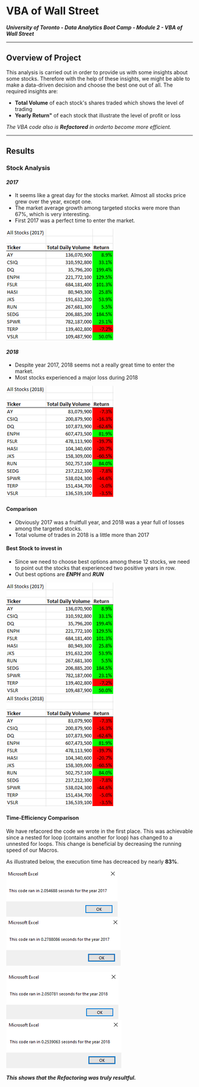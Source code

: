 # VBA of Wall Street

***University of Toronto - Data Analytics Boot Camp - Module 2 - VBA of Wall Street***

---

## Overview of Project

This analysis is carried out in order to provide us with some insights about some stocks. Therefore with the help of these insights, we might be able to make a data-driven decision and choose the best one out of all. The required insights are:
  - **Total Volume** of each stock's shares traded which shows the level of trading
  - **Yearly Return"** of each stock that illustrate the level of profit or loss

*The VBA code also is **Refactored** in orderto become more efficient.*

---

## Results

### Stock Analysis
   
#### ***2017***

  - It seems like a great day for the stocks market. Almost all stocks price grew over the year, except one.
  - The market average growth among targeted stocks were more than 67%, which is very interesting.
  - First 2017 was a perfect time to enter the market.
  
  ![](/Resources/2017-StocksStatus.PNG) 
  
#### ***2018***

  - Despite year 2017, 2018 seems not a really great time to enter the market.
  - Most stocks experienced a major loss during 2018
  
  ![](/Resources/2018-StocksStatus.PNG) 
  
#### Comparison

  - Obviously 2017 was a fruitfull year, and 2018 was a year full of losses among the targeted stocks.
  - Total volume of trades in 2018 is a little more than 2017

#### Best Stock to invest in

  - Since we need to choose best options among these 12 stocks, we need to point out the stocks that experienced two positive years in row.
  - Out best options are ***ENPH*** and ***RUN***
  
  ![](/Resources/2017-StocksStatus.PNG)   ![](/Resources/2018-StocksStatus.PNG) 
  
#### Time-Efficiency Comparison

We have refacored the code we wrote in the first place. This was achievable since a nested for loop (contains another for loop) has changed to a unnested for loops. This change is beneficial by decreasing the running speed of our Macros.

As illustrated below, the execution time has decreaced by nearly **83%**.

![](/Resources/2017-BeforeRefactoring.PNG)![](/Resources/VBA_Challenge_2017.PNG)

![](/Resources/2018-BeforeRefactoring.PNG)![](/Resources/VBA_Challenge_2018.PNG)

***This shows that the Refactoring was truly resultful.***
